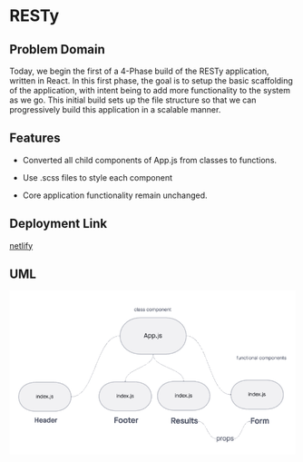 # RESTy

## Problem Domain

Today, we begin the first of a 4-Phase build of the RESTy application, written in React. In this first phase, the goal is to setup the basic scaffolding of the application, with intent being to add more functionality to the system as we go. This initial build sets up the file structure so that we can progressively build this application in a scalable manner.

## Features 

* Converted all child components of App.js from classes to functions. 

* Use .scss files to style each component

* Core application functionality remain unchanged.

## Deployment Link

[netlify](https://creager-restly.netlify.app/)

## UML

![UML](./src/img/uml.png)

